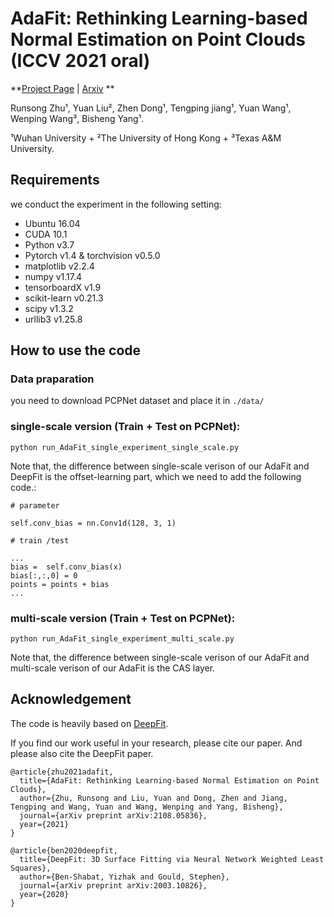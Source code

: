 <!-- > AdaFit: Rethinking Learning-based Normal Estimation on Point Clouds<br>
> Runsong Zhu, Yuan Liu, Zhen Dong, Tengping jiang, Yuan Wang, Wenping Wang, Bisheng Yang<br>
> [Project Page](https://runsong123.github.io/AdaFit/)

Under construction ... -->


# AdaFit: Rethinking Learning-based Normal Estimation on Point Clouds (ICCV 2021 oral)

**[Project Page](https://runsong123.github.io/AdaFit/) | [Arxiv](https://arxiv.org/abs/2108.05836) **

Runsong Zhu¹, Yuan Liu², Zhen Dong¹, Tengping jiang¹, Yuan Wang¹, Wenping Wang³, Bisheng Yang¹. 

¹Wuhan University + ²The University of Hong Kong + ³Texas A&M University.


## Requirements

we conduct the experiment in the following setting:

- Ubuntu 16.04 
- CUDA 10.1 
- Python v3.7 
- Pytorch v1.4 & torchvision v0.5.0
- matplotlib v2.2.4
- numpy  v1.17.4
- tensorboardX v1.9
- scikit-learn v0.21.3
- scipy v1.3.2
- urllib3 v1.25.8


## How to use the code


### Data praparation

you need to download PCPNet dataset and place it in ```./data/```

### single-scale version (Train + Test on PCPNet):

```
python run_AdaFit_single_experiment_single_scale.py
```

Note that, the difference between single-scale verison of our AdaFit and DeepFit is the offset-learning part, which we need to add the following code.:

```
# parameter

self.conv_bias = nn.Conv1d(128, 3, 1)

# train /test 

...
bias =  self.conv_bias(x)
bias[:,:,0] = 0
points = points + bias
...

```



### multi-scale version (Train + Test on PCPNet):


```
python run_AdaFit_single_experiment_multi_scale.py
```

Note that, the difference between single-scale verison of our AdaFit and multi-scale verison of our AdaFit is the CAS layer.





## Acknowledgement
The code is heavily based on [DeepFit](https://github.com/sitzikbs/DeepFit).

If you find our work useful in your research, please cite our paper. And please also cite the DeepFit paper.

```
@article{zhu2021adafit,
  title={AdaFit: Rethinking Learning-based Normal Estimation on Point Clouds},
  author={Zhu, Runsong and Liu, Yuan and Dong, Zhen and Jiang, Tengping and Wang, Yuan and Wang, Wenping and Yang, Bisheng},
  journal={arXiv preprint arXiv:2108.05836},
  year={2021}
}

@article{ben2020deepfit,
  title={DeepFit: 3D Surface Fitting via Neural Network Weighted Least Squares},
  author={Ben-Shabat, Yizhak and Gould, Stephen},
  journal={arXiv preprint arXiv:2003.10826},
  year={2020}
}
```